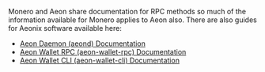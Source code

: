 Monero and Aeon share documentation for RPC methods so much of the information available for Monero applies to Aeon also. There are also guides for Aeonix software available here:

- [Aeon Daemon (aeond) Documentation](https://docs.aeon.wiki/documentation/aeond/options/)
- [Aeon Wallet RPC (aeon-wallet-rpc) Documentation](https://docs.aeon.wiki/documentation/aeon-wallet-rpc/options/)
- [Aeon Wallet CLI (aeon-wallet-cli) Documentation](https://docs.aeon.wiki/documentation/aeon-wallet-cli/options/)
